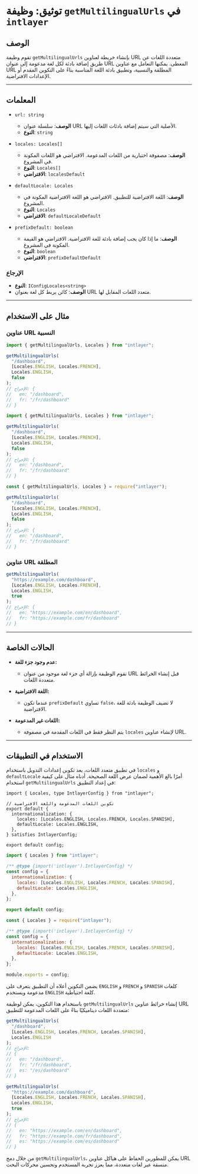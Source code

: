 # توثيق: وظيفة `getMultilingualUrls` في `intlayer`

## الوصف

تقوم وظيفة `getMultilingualUrls` بإنشاء خريطة لعناوين URL متعددة اللغات عن طريق إضافة بادئة لكل لغة مدعومة إلى عنوان URL المعطى. يمكنها التعامل مع عناوين URL المطلقة والنسبية، وتطبيق بادئة اللغة المناسبة بناءً على التكوين المقدم أو الإعدادات الافتراضية.

---

## المعلمات

- `url: string`

  - **الوصف**: سلسلة عنوان URL الأصلية التي سيتم إضافة بادئات اللغات إليها.
  - **النوع**: `string`

- `locales: Locales[]`

  - **الوصف**: مصفوفة اختيارية من اللغات المدعومة. الافتراضي هو اللغات المكونة في المشروع.
  - **النوع**: `Locales[]`
  - **الافتراضي**: `localesDefault`

- `defaultLocale: Locales`

  - **الوصف**: اللغة الافتراضية للتطبيق. الافتراضي هو اللغة الافتراضية المكونة في المشروع.
  - **النوع**: `Locales`
  - **الافتراضي**: `defaultLocaleDefault`

- `prefixDefault: boolean`
  - **الوصف**: ما إذا كان يجب إضافة بادئة للغة الافتراضية. الافتراضي هو القيمة المكونة في المشروع.
  - **النوع**: `boolean`
  - **الافتراضي**: `prefixDefaultDefault`

### الإرجاع

- **النوع**: `IConfigLocales<string>`
- **الوصف**: كائن يربط كل لغة بعنوان URL متعدد اللغات المقابل لها.

---

## مثال على الاستخدام

### عناوين URL النسبية

```typescript codeFormat="typescript"
import { getMultilingualUrls, Locales } from "intlayer";

getMultilingualUrls(
  "/dashboard",
  [Locales.ENGLISH, Locales.FRENCH],
  Locales.ENGLISH,
  false
);
// الإخراج: {
//   en: "/dashboard",
//   fr: "/fr/dashboard"
// }
```

```javascript codeFormat="esm"
import { getMultilingualUrls, Locales } from "intlayer";

getMultilingualUrls(
  "/dashboard",
  [Locales.ENGLISH, Locales.FRENCH],
  Locales.ENGLISH,
  false
);
// الإخراج: {
//   en: "/dashboard",
//   fr: "/fr/dashboard"
// }
```

```javascript codeFormat="commonjs"
const { getMultilingualUrls, Locales } = require("intlayer");

getMultilingualUrls(
  "/dashboard",
  [Locales.ENGLISH, Locales.FRENCH],
  Locales.ENGLISH,
  false
);
// الإخراج: {
//   en: "/dashboard",
//   fr: "/fr/dashboard"
// }
```

### عناوين URL المطلقة

```typescript
getMultilingualUrls(
  "https://example.com/dashboard",
  [Locales.ENGLISH, Locales.FRENCH],
  Locales.ENGLISH,
  true
);
// الإخراج: {
//   en: "https://example.com/en/dashboard",
//   fr: "https://example.com/fr/dashboard"
// }
```

---

## الحالات الخاصة

- **عدم وجود جزء للغة:**

  - تقوم الوظيفة بإزالة أي جزء لغة موجود من عنوان URL قبل إنشاء الخرائط متعددة اللغات.

- **اللغة الافتراضية:**

  - عندما تكون `prefixDefault` تساوي `false`، لا تضيف الوظيفة بادئة للغة الافتراضية.

- **اللغات غير المدعومة:**
  - يتم النظر فقط في اللغات المقدمة في مصفوفة `locales` لإنشاء عناوين URL.

---

## الاستخدام في التطبيقات

في تطبيق متعدد اللغات، يعد تكوين إعدادات التدويل باستخدام `locales` و `defaultLocale` أمرًا بالغ الأهمية لضمان عرض اللغة الصحيحة. أدناه مثال على كيفية استخدام `getMultilingualUrls` في إعداد التطبيق:

```tsx codeFormat="typescript"
import { Locales, type IntlayerConfig } from "intlayer";

// تكوين اللغات المدعومة واللغة الافتراضية
export default {
  internationalization: {
    locales: [Locales.ENGLISH, Locales.FRENCH, Locales.SPANISH],
    defaultLocale: Locales.ENGLISH,
  },
} satisfies IntlayerConfig;

export default config;
```

```javascript codeFormat="esm"
import { Locales } from "intlayer";

/** @type {import('intlayer').IntlayerConfig} */
const config = {
  internationalization: {
    locales: [Locales.ENGLISH, Locales.FRENCH, Locales.SPANISH],
    defaultLocale: Locales.ENGLISH,
  },
};

export default config;
```

```javascript codeFormat="commonjs"
const { Locales } = require("intlayer");

/** @type {import('intlayer').IntlayerConfig} */
const config = {
  internationalization: {
    locales: [Locales.ENGLISH, Locales.FRENCH, Locales.SPANISH],
    defaultLocale: Locales.ENGLISH,
  },
};

module.exports = config;
```

يضمن التكوين أعلاه أن التطبيق يتعرف على `ENGLISH` و `FRENCH` و `SPANISH` كلغات مدعومة ويستخدم `ENGLISH` كلغة احتياطية.

باستخدام هذا التكوين، يمكن لوظيفة `getMultilingualUrls` إنشاء خرائط عناوين URL متعددة اللغات ديناميكيًا بناءً على اللغات المدعومة للتطبيق:

```typescript
getMultilingualUrls(
  "/dashboard",
  [Locales.ENGLISH, Locales.FRENCH, Locales.SPANISH],
  Locales.ENGLISH
);
// الإخراج:
// {
//   en: "/dashboard",
//   fr: "/fr/dashboard",
//   es: "/es/dashboard"
// }

getMultilingualUrls(
  "https://example.com/dashboard",
  [Locales.ENGLISH, Locales.FRENCH, Locales.SPANISH],
  Locales.ENGLISH,
  true
);
// الإخراج:
// {
//   en: "https://example.com/en/dashboard",
//   fr: "https://example.com/fr/dashboard",
//   es: "https://example.com/es/dashboard"
// }
```

من خلال دمج `getMultilingualUrls`، يمكن للمطورين الحفاظ على هياكل عناوين URL متسقة عبر لغات متعددة، مما يعزز تجربة المستخدم وتحسين محركات البحث.
